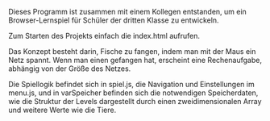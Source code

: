 Dieses Programm ist zusammen mit einem Kollegen entstanden, um ein Browser-Lernspiel für Schüler der dritten Klasse zu entwickeln.

Zum Starten des Projekts einfach die index.html aufrufen.

Das Konzept besteht darin, Fische zu fangen, indem man mit der Maus ein Netz spannt. Wenn man einen gefangen hat, erscheint eine Rechenaufgabe, abhängig von der Größe des Netzes.

Die Spiellogik befindet sich in spiel.js, die Navigation und Einstellungen im menu.js, und in varSpeicher befinden sich die notwendigen Speicherdaten, wie die Struktur der Levels dargestellt durch einen zweidimensionalen Array und weitere Werte wie die Tiere.
